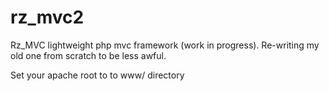 rz_mvc2
======

Rz_MVC lightweight php mvc framework (work in progress).  Re-writing my old one from scratch to be less awful.

Set your apache root to to www/ directory